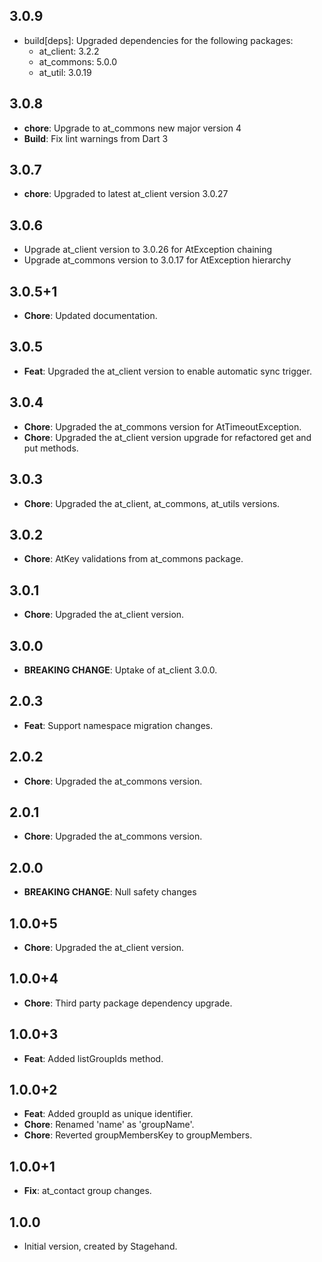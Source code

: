 ## 3.0.9
- build[deps]: Upgraded dependencies for the following packages:
    - at_client: 3.2.2
    - at_commons: 5.0.0
    - at_util: 3.0.19
## 3.0.8
- **chore**: Upgrade to at_commons new major version 4
- **Build**: Fix lint warnings from Dart 3

## 3.0.7
- **chore**: Upgraded to latest at_client version 3.0.27

## 3.0.6
- Upgrade at_client version to 3.0.26 for AtException chaining
- Upgrade at_commons version to 3.0.17 for AtException hierarchy
## 3.0.5+1

- **Chore**: Updated documentation.

## 3.0.5
- **Feat**: Upgraded the at_client version to enable automatic sync trigger.

## 3.0.4
- **Chore**: Upgraded the at_commons version for AtTimeoutException.
- **Chore**: Upgraded the at_client version upgrade for refactored get and put methods.

## 3.0.3
- **Chore**: Upgraded the at_client, at_commons, at_utils versions.

## 3.0.2
- **Chore**: AtKey validations from at_commons package.

## 3.0.1
- **Chore**: Upgraded the at_client version.

## 3.0.0
- **BREAKING CHANGE**: Uptake of at_client 3.0.0.

## 2.0.3
- **Feat**: Support namespace migration changes.

## 2.0.2
- **Chore**: Upgraded the at_commons version.

## 2.0.1
- **Chore**: Upgraded the at_commons version.

## 2.0.0
- **BREAKING CHANGE**: Null safety changes

## 1.0.0+5
- **Chore**: Upgraded the at_client version.

## 1.0.0+4
- **Chore**: Third party package dependency upgrade.

## 1.0.0+3
- **Feat**: Added listGroupIds method.

## 1.0.0+2
- **Feat**: Added groupId as unique identifier.
- **Chore**: Renamed 'name' as 'groupName'.
- **Chore**: Reverted groupMembersKey to groupMembers.

## 1.0.0+1
- **Fix**: at_contact group changes.

## 1.0.0
- Initial version, created by Stagehand.
